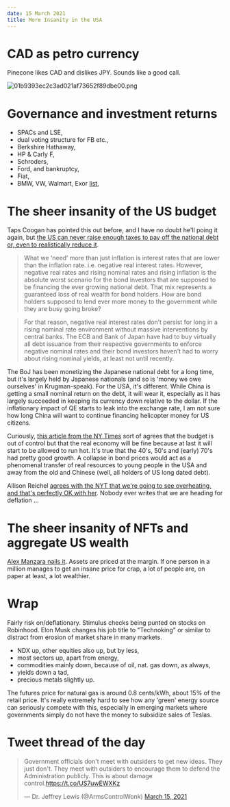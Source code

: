 ```yaml
---
date: 15 March 2021
title: More Insanity in the USA
---
```



# CAD as petro currency

Pinecone likes CAD and dislikes JPY. Sounds like a good call.

![01b9393ec2c3ad021af73652f89dbe00.png]({attach}01b9393ec2c3ad021af73652f89dbe00.png)

# Governance and investment returns

- SPACs and LSE,
- dual voting structure for FB etc.,
- Berkshire Hathaway,
- HP & Carly F,
- Schroders,
- Ford, and bankruptcy,
- Fiat,
- BMW, VW, Walmart, Exor [list](https://www.famcap.com/the-worlds-750-biggest-family-businesses/),

# The sheer insanity of the US budget

Taps Coogan has pointed this out before, and I have no doubt he'll poing it again, but [the US can never raise enough taxes to pay off the national debt or, even to realistically reduce it](https://thesoundingline.com/low-interest-rates-today-dont-reduce-the-governments-debt-servicing-cost-tomorrow/). 

>What we ‘need’ more than just inflation is interest rates that are lower than the inflation rate. i.e. negative real interest rates. However, negative real rates and rising nominal rates and rising inflation is the absolute worst scenario for the bond investors that are supposed to be financing the ever growing national debt. That mix represents a guaranteed loss of real wealth for bond holders. How are bond holders supposed to lend ever more money to the government while they are busy going broke?

> For that reason, negative real interest rates don’t persist for long in a rising nominal rate environment without massive interventions by central banks. The ECB and Bank of Japan have had to buy virtually all debt issuance from their respective governments to enforce negative nominal rates and their bond investors haven’t had to worry about rising nominal yields, at least not until recently. 

The BoJ has been monetizing the Japanese national debt for a long time, but it's largely held by Japanese nationals (and so is 'money we owe ourselves' in Krugman-speak). For the USA, it's different. While China is getting a small nominal return on the debt, it will wear it, especially as it has largely succeeded in keeping its currency down relative to the dollar.
If the inflationary impact of QE starts to leak into the exchange rate, I am not sure how long China will want to continue financing helicopter money for US citizens.

Curiously, [this article from the NY Times](https://www.nytimes.com/2021/03/13/upshot/economy-optimism-boom.html) sort of agrees that the budget is out of control but that the real economy will be fine because at last it will start to be allowed to run hot.
It's true that the 40's, 50's and (early) 70's had pretty good growth. A collapse in bond prices would act as a phenomenal transfer of real resources to young people in the USA and away from the old and Chinese (well, all holders of US long dated debt).

Allison Reichel  [agrees with the NYT that we're going to see overheating, and that's perfectly OK with her](https://rationalreasoning.substack.com/p/is-the-economy-overheating?token=eyJ1c2VyX2lkIjoxMTAyMDI1LCJwb3N0X2lkIjozMjg3NzExMSwiXyI6Ik5GZksrIiwiaWF0IjoxNjE1ODI1OTM4LCJleHAiOjE2MTU4Mjk1MzgsImlzcyI6InB1Yi0yODMxMjEiLCJzdWIiOiJwb3N0LXJlYWN0aW9uIn0.6lpYwLcyAOZgKxHujs0L7AXeVKh5QTH-cxWvPYAJ_8s&utm_source=substack&utm_medium=email&utm_content=share). Nobody ever writes that we are heading for deflation …

# The sheer insanity of NFTs and aggregate US wealth

[Alex Manzara nails it](https://www.chartpoint.com/holy-frijoles/).
Assets are priced at the margin. 
If one person in a million manages to get an insane price for crap, a lot of people are, on paper at least, a lot wealthier.

# Wrap

Fairly risk on/deflationary. Stimulus checks being punted on stocks on Robinhood.
Elon Musk changes his job title to "Technoking" or similar to distract from erosion of market share in many markets.

- NDX up, other equities also up, but by less,
- most sectors up, apart from energy,
- commodities mainly down, because of oil, nat. gas down, as always,
- yields down a tad,
- precious metals slightly up.


The futures price for natural gas is around 0.8 cents/kWh, about 15% of the retail price. It's really extremely hard to see how any 'green' energy source can seriously compete with this, especially in emerging markets where governments simply do not have the money to subsidize sales of Teslas.

# Tweet thread of the day

<blockquote class="twitter-tweet"><p lang="en" dir="ltr">Government officials don&#39;t meet with outsiders to get new ideas. They just don&#39;t. They meet with outsiders to encourage them to defend the Administration publicly. This is about damage control.<a href="https://t.co/US7uwEWXKz">https://t.co/US7uwEWXKz</a></p>&mdash; Dr. Jeffrey Lewis (@ArmsControlWonk) <a href="https://twitter.com/ArmsControlWonk/status/1371546750192906242?ref_src=twsrc%5Etfw">March 15, 2021</a></blockquote> <script async src="https://platform.twitter.com/widgets.js" charset="utf-8"></script> 
